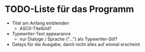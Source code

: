 # TODO-Liste für das Programm

- Titel am Anfang einblenden
  - ASCII-Titelbild?
- Typewriter-Text appearance
  - nur Dialoge / Sprache ("...") als Typewriter-Stil?
- Delays für die Ausgabe, damit nicht alles auf einmal erscheint
